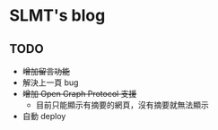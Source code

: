 # SLMT's blog

## TODO

- ~~增加留言功能~~
- 解決上一頁 bug
- ~~增加 Open Graph Protocol 支援~~
  - 目前只能顯示有摘要的網頁，沒有摘要就無法顯示
- 自動 deploy
